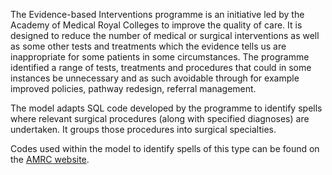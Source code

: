 The Evidence-based Interventions programme is an initiative led by the Academy of Medical Royal Colleges to improve the quality of care. It is designed to reduce the number of medical or surgical interventions as well as some other tests and treatments which the evidence tells us are inappropriate for some patients in some circumstances. The programme identified a range of tests, treatments and procedures that could in some instances be unnecessary and as such avoidable through for example improved policies, pathway redesign, referral management.

The model adapts SQL code developed by the programme to identify spells where relevant surgical procedures (along with specified diagnoses) are undertaken. It groups those procedures into surgical specialties.

Codes used within the model to identify spells of this type can be found on the [AMRC website][1].

[1]: https://www.aomrc.org.uk/ebi/